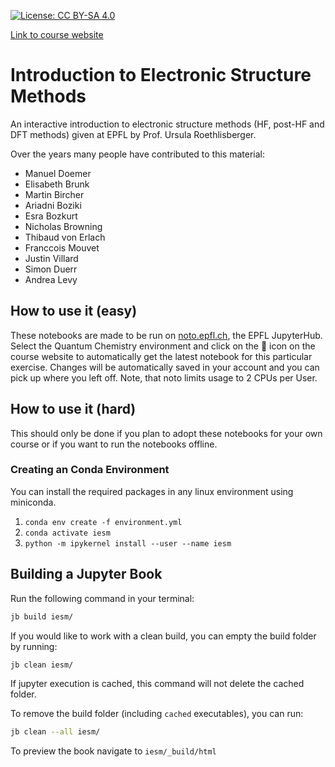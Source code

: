 [![License: CC BY-SA 4.0](https://img.shields.io/badge/License-CC%20BY--SA%204.0-lightgrey.svg)](https://creativecommons.org/licenses/by-sa/4.0/)

[Link to course website](https://lcbc-epfl.github.io/iesm-public/intro.html)

# Introduction to Electronic Structure Methods

An interactive introduction to electronic structure methods (HF, post-HF and DFT methods) given at EPFL by Prof. Ursula Roethlisberger. 

Over the years many people have contributed to this material: 

* Manuel Doemer 
* Elisabeth Brunk
* Martin Bircher 
* Ariadni Boziki 
* Esra Bozkurt 
* Nicholas Browning 
* Thibaud von Erlach 
* Franccois Mouvet
* Justin Villard
* Simon Duerr
* Andrea Levy


## How to use it (easy)

These notebooks are made to be run on [noto.epfl.ch](https://noto.epfl.ch), the EPFL JupyterHub. Select the Quantum Chemistry environment and click on the 🚀 icon on the course website to automatically get the latest notebook for this particular exercise. Changes will be automatically saved in your account and you can pick up where you left off. Note, that noto limits usage to 2 CPUs per User. 


## How to use it (hard)

This should only be done if you plan to adopt these notebooks for your own course or if you want to run the notebooks offline. 

### Creating an Conda Environment

You can install the required packages in any linux environment using miniconda.

1. `conda env create -f environment.yml`
2. `conda activate iesm`
3. `python -m ipykernel install --user --name iesm`

## Building a Jupyter Book

Run the following command in your terminal:

```bash
jb build iesm/
```

If you would like to work with a clean build, you can empty the build folder by running:

```bash
jb clean iesm/
```

If jupyter execution is cached, this command will not delete the cached folder. 

To remove the build folder (including `cached` executables), you can run:

```bash
jb clean --all iesm/
```

To preview the book navigate to `iesm/_build/html`

